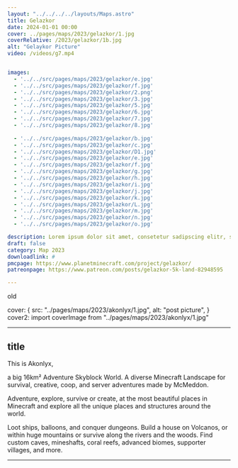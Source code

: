 ```yaml
---
layout: "../../../../layouts/Maps.astro"
title: Gelazkor
date: 2024-01-01 00:00 
cover: ../pages/maps/2023/gelazkor/1.jpg
coverRelative: /2023/gelazkor/1b.jpg
alt: "Gelaykor Picture"
video: /videos/g7.mp4


images:
  - '../../src/pages/maps/2023/gelazkor/e.jpg'
  - '../../src/pages/maps/2023/gelazkor/f.jpg'
  - '../../src/pages/maps/2023/gelazkor/2.png'
  - '../../src/pages/maps/2023/gelazkor/3.jpg'
  - '../../src/pages/maps/2023/gelazkor/5.jpg'
  - '../../src/pages/maps/2023/gelazkor/6.jpg'
  - '../../src/pages/maps/2023/gelazkor/7.jpg'
  - '../../src/pages/maps/2023/gelazkor/8.jpg'
  
  - '../../src/pages/maps/2023/gelazkor/b.jpg'
  - '../../src/pages/maps/2023/gelazkor/c.jpg'
  - '../../src/pages/maps/2023/gelazkor/D1.jpg'
  - '../../src/pages/maps/2023/gelazkor/e.jpg'
  - '../../src/pages/maps/2023/gelazkor/f.jpg'
  - '../../src/pages/maps/2023/gelazkor/g.jpg'
  - '../../src/pages/maps/2023/gelazkor/h.jpg'
  - '../../src/pages/maps/2023/gelazkor/i.jpg'
  - '../../src/pages/maps/2023/gelazkor/j.jpg'
  - '../../src/pages/maps/2023/gelazkor/k.jpg'
  - '../../src/pages/maps/2023/gelazkor/L.jpg'
  - '../../src/pages/maps/2023/gelazkor/m.jpg'
  - '../../src/pages/maps/2023/gelazkor/n.jpg'
  - '../../src/pages/maps/2023/gelazkor/o.jpg'

description: Lorem ipsum dolor sit amet, consetetur sadipscing elitr, sed diam nonumy eirmod tempor invidunt ut labore et
draft: false
category: Map 2023
downloadlink: #
pmcpage: https://www.planetminecraft.com/project/gelazkor/
patreonpage: https://www.patreon.com/posts/gelazkor-5k-land-82948595

---
```


old 

cover: {
    src: "../pages/maps/2023/akonlyx/1.jpg",
    alt: "post picture",
}
cover2: import coverImage from "../pages/maps/2023/akonlyx/1.jpg"

----------------------------------------


## title
 This is Akonlyx,

a big 16km² Adventure Skyblock World. A diverse Minecraft Landscape for survival, creative, coop, and server adventures made by McMeddon.

Adventure, explore, survive or create, at the most beautiful places in Minecraft and explore all the unique places and structures around the world.

Loot ships, balloons, and conquer dungeons. Build a house on Volcanos, or within huge mountains or survive along the rivers and the woods. Find custom caves, mineshafts, coral reefs, advanced biomes, supporter villages, and more.

---------------------


